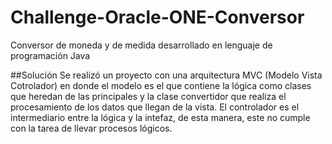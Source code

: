 # Challenge-Oracle-ONE-Conversor

Conversor de moneda y de medida desarrollado en lenguaje de programación Java

##Solución
Se realizó un proyecto con una arquitectura MVC (Modelo Vista Cotrolador) en donde el modelo es el que contiene 
la lógica como clases que heredan de las principales y la clase convertidor que realiza el procesamiento de los
datos que llegan de la vista. El controlador es el intermediario entre la lógica y la intefaz, de esta manera,
este no cumple con la tarea de llevar procesos lógicos. 
